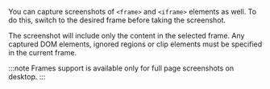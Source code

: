 You can capture screenshots of `<frame>` and `<iframe>` elements as well. To do this, switch to the desired frame before taking the screenshot.

The screenshot will include only the content in the selected frame.
Any captured DOM elements, ignored regions or clip elements must be specified in the current frame.

:::note
Frames support is available only for full page screenshots on desktop.
:::
